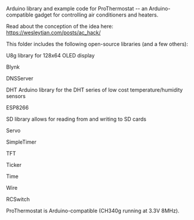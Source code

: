 Arduino library and example code for ProThermostat -- an Arduino-compatible gadget for controlling air conditioners and heaters.

Read about the conception of the idea here: 
https://wesleytian.com/posts/ac_hack/

This folder includes the following open-source libraries (and a few others):

<p>U8g library for 128x64 OLED display</p>
<p>Blynk </p>
<p>DNSServer</p>
<p>DHT Arduino library for the DHT series of low cost temperature/humidity sensors</p>
<p>ESP8266</p>
<p>SD library allows for reading from and writing to SD cards</p>
<p>Servo</p>
<p>SimpleTimer</p>
<p>TFT</p>
<p>Ticker</p>
<p>Time</p>
<p>Wire</p>
<p>RCSwitch</p>

ProThermostat is Arduino-compatible (CH340g running at 3.3V 8MHz). 

